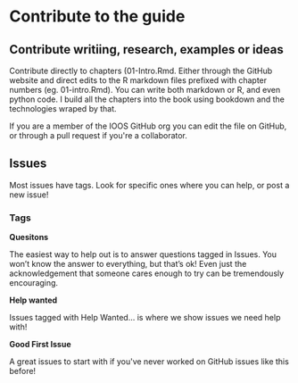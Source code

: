 # Contribute to the guide

## Contribute writiing, research, examples or ideas

Contribute directly to chapters (01-Intro.Rmd. Either through the GitHub website and direct edits to the R markdown files prefixed with chapter numbers (eg. 01-intro.Rmd). You can write both markdown or R, and even python code. I build all the chapters into the book using bookdown and the technologies wraped by that.

If you are a member of the IOOS GitHub org you can edit the file on GitHub, or through a pull request if you're a collaborator.

## Issues

Most issues have tags. Look for specific ones where you can help, or post a new issue!

### Tags

**Quesitons**

The easiest way to help out is to answer questions tagged in Issues. You won’t know the answer to everything, but that’s ok! Even just the acknowledgement that someone cares enough to try can be tremendously encouraging.

**Help wanted**

Issues tagged with Help Wanted... is where we show issues we need help with!

**Good First Issue**

A great issues to start with if you've never worked on GitHub issues like this before!


